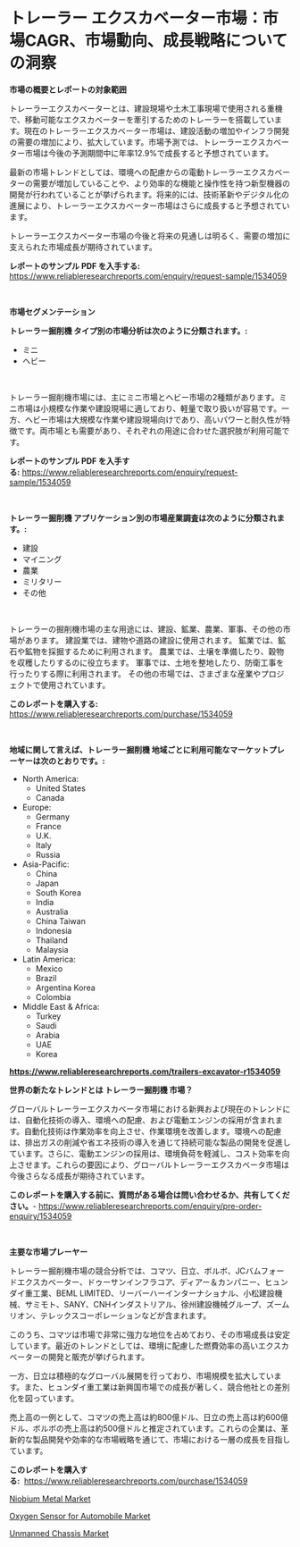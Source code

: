 <p><h1>トレーラー エクスカベーター市場：市場CAGR、市場動向、成長戦略についての洞察</h1></p><p><strong>市場の概要とレポートの対象範囲</strong></p>
<p><p>トレーラーエクスカベーターとは、建設現場や土木工事現場で使用される重機で、移動可能なエクスカベーターを牽引するためのトレーラーを搭載しています。現在のトレーラーエクスカベーター市場は、建設活動の増加やインフラ開発の需要の増加により、拡大しています。市場予測では、トレーラーエクスカベーター市場は今後の予測期間中に年率12.9%で成長すると予想されています。</p><p>最新の市場トレンドとしては、環境への配慮からの電動トレーラーエクスカベーターの需要が増加していることや、より効率的な機能と操作性を持つ新型機器の開発が行われていることが挙げられます。将来的には、技術革新やデジタル化の進展により、トレーラーエクスカベーター市場はさらに成長すると予想されています。</p><p>トレーラーエクスカベーター市場の今後と将来の見通しは明るく、需要の増加に支えられた市場成長が期待されています。</p></p>
<p><strong>レポートのサンプル PDF を入手する:</strong> <a href="https://www.reliableresearchreports.com/enquiry/request-sample/1534059">https://www.reliableresearchreports.com/enquiry/request-sample/1534059</a></p>
<p>&nbsp;</p>
<p><strong>市場セグメンテーション</strong></p>
<p><strong>トレーラー掘削機 タイプ別の市場分析は次のように分類されます。:</strong></p>
<p><ul><li>ミニ</li><li>ヘビー</li></ul></p>
<p>&nbsp;</p>
<p><p>トレーラー掘削機市場には、主にミニ市場とヘビー市場の2種類があります。ミニ市場は小規模な作業や建設現場に適しており、軽量で取り扱いが容易です。一方、ヘビー市場は大規模な作業や建設現場向けであり、高いパワーと耐久性が特徴です。両市場とも需要があり、それぞれの用途に合わせた選択肢が利用可能です。</p></p>
<p><strong>レポートのサンプル PDF を入手する:</strong>&nbsp;<a href="https://www.reliableresearchreports.com/enquiry/request-sample/1534059">https://www.reliableresearchreports.com/enquiry/request-sample/1534059</a></p>
<p>&nbsp;</p>
<p><strong> トレーラー掘削機 アプリケーション別の市場産業調査は次のように分類されます。:</strong></p>
<p><ul><li>建設</li><li>マイニング</li><li>農業</li><li>ミリタリー</li><li>その他</li></ul></p>
<p>&nbsp;</p>
<p><p>トレーラーの掘削機市場の主な用途には、建設、鉱業、農業、軍事、その他の市場があります。 建設業では、建物や道路の建設に使用されます。 鉱業では、鉱石や鉱物を採掘するために利用されます。 農業では、土壌を準備したり、穀物を収穫したりするのに役立ちます。 軍事では、土地を整地したり、防衛工事を行ったりする際に利用されます。 その他の市場では、さまざまな産業やプロジェクトで使用されています。</p></p>
<p><strong>このレポートを購入する:</strong>&nbsp; <a href="https://www.reliableresearchreports.com/purchase/1534059">https://www.reliableresearchreports.com/purchase/1534059</a></p>
<p>&nbsp;</p>
<p><strong>地域に関して言えば、トレーラー掘削機 地域ごとに利用可能なマーケットプレーヤーは次のとおりです。:</strong></p>
<p><ul>
    <li>
        North America:
        <ul>
            <li>United States</li>
            <li>Canada</li>
        </ul>
    </li>
    <li>
        Europe:
        <ul>
            <li>Germany</li>
            <li>France</li>
            <li>U.K.</li>
            <li>Italy</li>
            <li>Russia</li>
        </ul>
    </li>
    <li>
        Asia-Pacific:
        <ul>
            <li>China</li>
            <li>Japan</li>
            <li>South Korea</li>
            <li>India</li>
            <li>Australia</li>
            <li>China Taiwan</li>
            <li>Indonesia</li>
            <li>Thailand</li>
            <li>Malaysia</li>
        </ul>
    </li>
    <li>
        Latin America:
        <ul>
            <li>Mexico</li>
            <li>Brazil</li>
            <li>Argentina Korea</li>
            <li>Colombia</li>
        </ul>
    </li>
    <li>
        Middle East & Africa:
        <ul>
            <li>Turkey</li>
            <li>Saudi</li>
            <li>Arabia</li>
            <li>UAE</li>
            <li>Korea</li>
        </ul>
    </li>
    </ul></p>
<p><strong><a href="https://www.reliableresearchreports.com/trailers-excavator-r1534059">https://www.reliableresearchreports.com/trailers-excavator-r1534059</a></strong>&nbsp;</p>
<p><strong>世界の新たなトレンドとは トレーラー掘削機 市場？</strong></p>
<p><p>グローバルトレーラーエクスカベータ市場における新興および現在のトレンドには、自動化技術の導入、環境への配慮、および電動エンジンの採用が含まれます。自動化技術は作業効率を向上させ、作業環境を改善します。環境への配慮は、排出ガスの削減や省エネ技術の導入を通じて持続可能な製品の開発を促進しています。さらに、電動エンジンの採用は、環境負荷を軽減し、コスト効率を向上させます。これらの要因により、グローバルトレーラーエクスカベータ市場は今後さらなる成長が期待されています。</p></p>
<p><strong>このレポートを購入する前に、質問がある場合は問い合わせるか、共有してください。</strong>- <a href="https://www.reliableresearchreports.com/enquiry/pre-order-enquiry/1534059">https://www.reliableresearchreports.com/enquiry/pre-order-enquiry/1534059</a></p>
<p>&nbsp;</p>
<p><strong>主要な市場プレーヤー</strong></p>
<p><p>トレーラー掘削機市場の競合分析では、コマツ、日立、ボルボ、JCバムフォードエクスカベーター、ドゥーサンインフラコア、ディアー＆カンパニー、ヒュンダイ重工業、BEML LIMITED、リーバーハーインターナショナル、小松建設機械、サミモト、SANY、CNHインダストリアル、徐州建設機械グループ、ズームリオン、テレックスコーポレーションなどが含まれます。</p><p>このうち、コマツは市場で非常に強力な地位を占めており、その市場成長は安定しています。最近のトレンドとしては、環境に配慮した燃費効率の高いエクスカベーターの開発と販売が挙げられます。 </p><p>一方、日立は積極的なグローバル展開を行っており、市場規模を拡大しています。また、ヒュンダイ重工業は新興国市場での成長が著しく、競合他社との差別化を図っています。</p><p>売上高の一例として、コマツの売上高は約800億ドル、日立の売上高は約600億ドル、ボルボの売上高は約500億ドルと推定されています。これらの企業は、革新的な製品開発や効率的な市場戦略を通じて、市場における一層の成長を目指しています。</p></p>
<p><strong>このレポートを購入する:</strong>&nbsp;&nbsp;<a href="https://www.reliableresearchreports.com/purchase/1534059">https://www.reliableresearchreports.com/purchase/1534059</a></p>
<p><p><a href="https://cute-banjo-8ca.notion.site/Niobium-Metal-Market-Size-Growing-and-Forecasted-for-period-from-2024-2031-and-provides-complete-m-7d3fab970ac94e2094f6fed3ed32cd9a">Niobium Metal Market</a></p><p><a href="https://issuu.com/reportprime-2/docs/oxygen-sensor-for-automobile-market-size-2030.pptx">Oxygen Sensor for Automobile Market</a></p><p><a href="https://issuu.com/reportprime-2/docs/unmanned-chassis-market-size-2030.pptx">Unmanned Chassis Market</a></p></p>